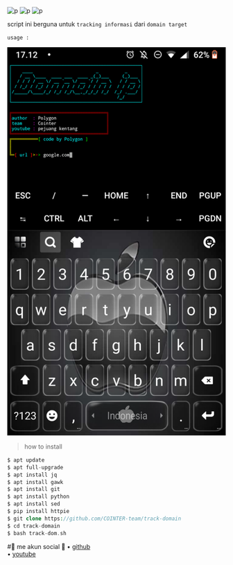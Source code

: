 ![p](https://img.shields.io/badge/Program-Bash-blue) 
![p](https://img.shields.io/badge/Made-INDONESIA-red) 
![p](https://img.shields.io/badge/Code-BY%20POLYGON-yellowgreen)

script ini berguna untuk `tracking informasi` dari `domain target`                          

```bash
usage :
```
           
![i](https://github.com/COINTER-team/track-domain/blob/main/Screenshot_20211105-171214.png)



> how to install

```php
$ apt update
$ apt full-upgrade
$ apt install jq
$ apt install gawk
$ apt install git
$ apt install python
$ apt install sed
$ pip install httpie
$ git clone https://github.com/COINTER-team/track-domain
$ cd track-domain
$ bash track-dom.sh
```

#📱 me akun social 📱
• [github](https://github.com/Bayu12345677)                     
• [youtube](https://m.youtube.com/channel/UCtu-GcxKL8kJBXpR1wfMgWg)
